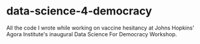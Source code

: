 # data-science-4-democracy
All the code I wrote while working on vaccine hesitancy at Johns Hopkins' Agora Institute's inaugural Data Science For Democracy Workshop.
